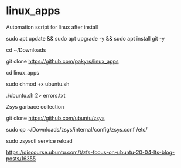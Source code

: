 # linux_apps
Automation script for linux after install

sudo apt update && sudo apt upgrade -y && sudo apt install git -y

cd ~/Downloads

git clone https://github.com/pakyrs/linux_apps

cd linux_apps

sudo chmod +x ubuntu.sh

./ubuntu.sh 2> errors.txt




Zsys garbace collection

git clone https://github.com/ubuntu/zsys

sudo cp ~/Downloads/zsys/internal/config/zsys.conf /etc/

sudo zsysctl service reload

https://discourse.ubuntu.com/t/zfs-focus-on-ubuntu-20-04-lts-blog-posts/16355


